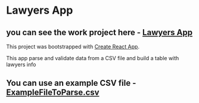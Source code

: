 # Lawyers App

## you can see the work project here - [Lawyers App](https://aljaetc.github.io/Lawyers-Table/)

This project was bootstrapped with [Create React App](https://github.com/facebook/create-react-app).

This app parse and validate  data from a CSV file and build a table with lawyers info

## You can use an example CSV file - [ExampleFileToParse.csv](ExampleFileToParse.csv)
